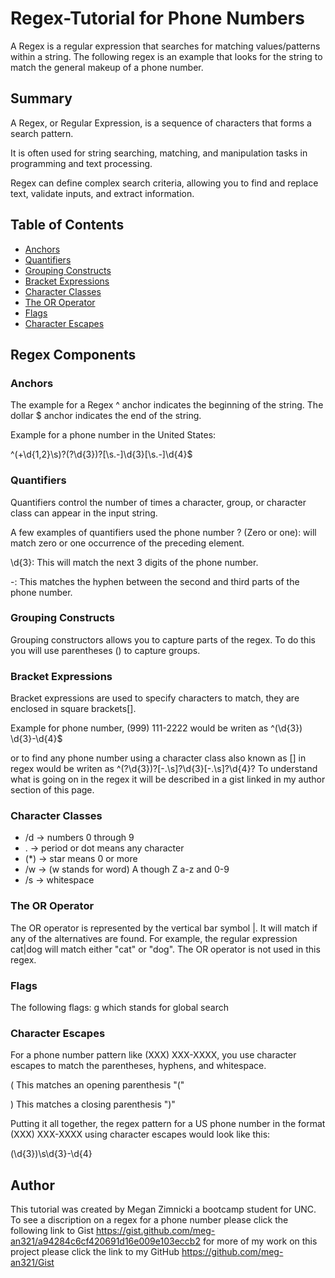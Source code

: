 # Regex-Tutorial for Phone Numbers

A Regex is a regular expression that searches for matching values/patterns within a string. The following regex 
is an example that looks for the string to match the general makeup of a phone number.




## Summary

A Regex, or Regular Expression, is a sequence of characters that forms a search pattern. 

It is often used for string searching, matching, and manipulation tasks in programming and text processing. 

Regex can define complex search criteria, allowing you to find and replace text, validate inputs, and extract information.




## Table of Contents

- [Anchors](#anchors)
- [Quantifiers](#quantifiers)
- [Grouping Constructs](#grouping-constructs)
- [Bracket Expressions](#bracket-expressions)
- [Character Classes](#character-classes)
- [The OR Operator](#the-or-operator)
- [Flags](#flags)
- [Character Escapes](#character-escapes)

## Regex Components

### Anchors
The example for a Regex ^ anchor indicates the beginning of the string. The dollar $ anchor indicates the end of the string.

Example for a phone number in the United States:

^(\+\d{1,2}\s)?\(?\d{3}\)?[\s.-]\d{3}[\s.-]\d{4}$



### Quantifiers
Quantifiers control the number of times a character, group, or character class can appear in the input string.

A few examples of quantifiers used the phone number  ? (Zero or one): will match zero or one occurrence of the preceding element.

\d{3}: This will match the next 3 digits of the phone number.

-: This matches the hyphen between the second and third parts of the phone number.


### Grouping Constructs
Grouping constructors allows you to capture parts of the regex. To do this you will use parentheses () to capture groups.


### Bracket Expressions
Bracket expressions are used to specify characters to match, they are enclosed in square brackets[].

Example for phone number, (999) 111-2222 would be writen as ^\(\d{3}\) \d{3}-\d{4}$ 

or to find any phone number using a character class also known as [] in regex would be writen as 
^\(?\d{3}\)?[-.\s]?\d{3}[-.\s]?\d{4}?
To understand what is going on in the regex it will be described in a gist linked in my author section of this page.

### Character Classes

- /d -> numbers 0 through 9
- . -> period or dot means any character
- (*) -> star means 0 or more
- /w -> (w stands for word) A though Z a-z and 0-9
- /s -> whitespace



### The OR Operator
The OR operator is represented by the vertical bar symbol |. It will match if any of the alternatives are found.
For example, the regular expression cat|dog will match either "cat" or "dog". The OR operator is not used in this regex.


### Flags
The following flags: g which stands for global search

### Character Escapes
For a phone number pattern like (XXX) XXX-XXXX, you use character escapes to match the parentheses, hyphens, and whitespace.

\( This matches an opening parenthesis "("

\) This matches a closing parenthesis ")"

Putting it all together, the regex pattern for a US phone number in the format (XXX) XXX-XXXX using character escapes would look like this:

\(\d{3}\)\s\d{3}-\d{4}

## Author

This tutorial was created by Megan Zimnicki a bootcamp student for UNC. To see a discription on a regex for a phone number 
please click the following link to Gist https://gist.github.com/meg-an321/a94284c6cf420691d16e009e103eccb2
for more of my work on this project please click the link to my GitHub https://github.com/meg-an321/Gist
